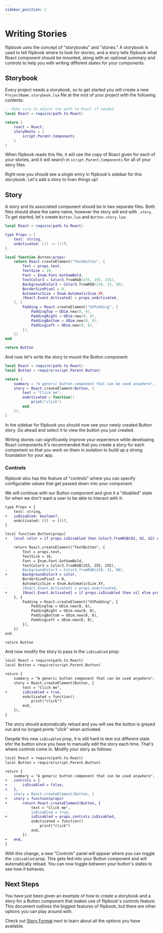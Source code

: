 ```yaml
---
sidebar_position: 2
---
```


# Writing Stories

flipbook uses the concept of "storybooks" and "stories." A storybook is used to tell flipbook where to look for stories, and a story tells flipbook what Roact component should be mounted, along with an optional summary and controls to help you with writing different states for your components.

## Storybook

Every project needs a storybook, so to get started you will create a new `ProjectName.storybook.lua` file at the root of your project with the following contents:

```lua title="src/ProjectName.storybook.lua"
-- Make sure to adjust the path to Roact if needed
local Roact = require(path.to.Roact)

return {
    roact = Roact,
    storyRoots = {
        script.Parent.Components
    }
}
```

When flipbook reads this file, it will use the copy of Roact given for each of your stories, and it will search in `script.Parent.Components` for all of your story files.

Right now you should see a single entry in flipbook's sidebar for this storybook. Let's add a story to liven things up!

## Story

A story and its associated component should be in two separate files. Both files should share the same name, however the story will end with `.story`. To get started, let's create `Button.lua` and `Button.story.lua`:

```lua title="src/Components/Button.lua"
local Roact = require(path.to.Roact)

type Props = {
    text: string,
    onActivated: (() -> ())?,
}

local function Button(props)
    return Roact.createElement("TextButton", {
        Text = props.text,
        TextSize = 16,
        Font = Enum.Font.GothamBold,
        TextColor3 = Color3.fromRGB(255, 255, 255),
        BackgroundColor3 = Color3.fromRGB(239, 31, 90),
        BorderSizePixel = 0,
        AutomaticSize = Enum.AutomaticSize.XY,
        [Roact.Event.Activated] = props.onActivated,
    }, {
        Padding = Roact.createElement("UIPadding", {
            PaddingTop = UDim.new(0, 8),
            PaddingRight = UDim.new(0, 8),
            PaddingBottom = UDim.new(0, 8),
            PaddingLeft = UDim.new(0, 8),
        }),
    })
end

return Button
```

And now let's write the story to mount the Button component:

```lua title="src/Components/Button.story.lua"
local Roact = require(path.to.Roact)
local Button = require(script.Parent.Button)

return {
    summary = "A generic button component that can be used anywhere",
    story = Roact.createElement(Button, {
        text = "Click me",
        onActivated = function()
            print("click")
        end,
    }),
}
```

In the sidebar for flipbook you should now see your newly created Button story. Go ahead and select it to view the button you just created.

<!-- TODO: Add image of the button in flipbook -->

Writing stories can significantly improve your experience while developing Roact components.It's recommended that you create a story for each component so that you work on them in isolation to build up a strong foundation for your app.

### Controls

flipbook also has the feature of "controls" where you can specify configurable values that get passed down into your component.

We will continue with our Button component and give it a "disabled" state for when we don't want a user to be able to interact with it:

```diff
type Props = {
    text: string,
+   isDisabled: boolean?,
    onActivated: (() -> ())?,
}

local function Button(props)
+   local color = if props.isDisabled then Color3.fromRGB(82, 82, 82) else Color3.fromRGB(239, 31, 90)

    return Roact.createElement("TextButton", {
        Text = props.text,
        TextSize = 16,
        Font = Enum.Font.GothamBold,
        TextColor3 = Color3.fromRGB(255, 255, 255),
-       BackgroundColor3 = Color3.fromRGB(239, 31, 90),
+       BackgroundColor3 = color,
        BorderSizePixel = 0,
        AutomaticSize = Enum.AutomaticSize.XY,
-       [Roact.Event.Activated] = props.onActivated,
+       [Roact.Event.Activated] = if props.isDisabled then nil else props.onActivated,
    }, {
        Padding = Roact.createElement("UIPadding", {
            PaddingTop = UDim.new(0, 8),
            PaddingRight = UDim.new(0, 8),
            PaddingBottom = UDim.new(0, 8),
            PaddingLeft = UDim.new(0, 8),
        }),
    })
end

return Button
```

And now modify the story to pass in the `isDisabled` prop:

```diff
local Roact = require(path.to.Roact)
local Button = require(script.Parent.Button)

return {
    summary = "A generic button component that can be used anywhere",
    story = Roact.createElement(Button, {
        text = "Click me",
+       isDisabled = true,
        onActivated = function()
            print("click")
        end,
    }),
}
```

The story should automatically reload and you will see the button is greyed out and no longed prints "click" when activated.

<!-- Add image of button with disabled state -->

Despite this new `isDisabled` prop, it is still hard to test out different state sfor the button since you have to manually edit the story each time. That's where controls come in. Modify your story as follows:

```diff
local Roact = require(path.to.Roact)
local Button = require(script.Parent.Button)

return {
    summary = "A generic button component that can be used anywhere",
+   controls = {
+       isDisabled = false,
+   },
-   story = Roact.createElement(Button, {
+   story = function(props)
+       return Roact.createElement(Button, {
            text = "Click me",
-           isDisabled = true,
+           isDisabled = props.controls.isDisabled,
            onActivated = function()
                print("click")
            end,
        })
+   end,
}
```

With this change, a new "Controls" panel will appear where you can toggle the `isDisabled` prop. This gets fed into your Button component and will automatically reload. You can now toggle between your button's states to see how it behaves.

<!-- TODO: Add image of Controls panel -->

## Next Steps

You have just been given an example of how to create a storybook and a story for a Button component that makes use of flipbook's controls feature. This document outlines the biggest features of flipbook, but there are other options you can play around with.

Check out [Story Format](story-format.md) next to learn about all the options you have available.
